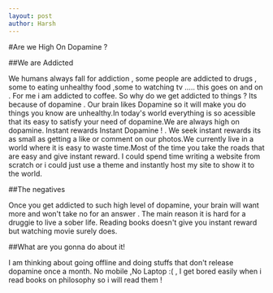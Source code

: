 ```yaml
---
layout: post
author: Harsh
---
```



#Are we High On Dopamine ?

##We are Addicted 

We humans always fall for addiction , some people are addicted to drugs , some to eating unhealthy food ,some to watching tv ..... this goes on and on . For me i am addicted to coffee. So why do we get addicted to things ? Its because of dopamine . Our brain likes Dopamine so it will make you do things you know are unhealthy.In today's world everything is so  acessible that its easy to satisfy your need of dopamine.We are always high on dopamine. Instant rewards Instant Dopamine ! . We seek instant rewards its as small as getting a like or comment on our photos.We currently live in a world where it is easy to waste time.Most of the time you take the roads that are easy and give instant reward. I could spend time writing a website from scratch or i could just use a theme and instantly host my site to show it to the world. 

##The negatives 

Once you get addicted to such high level of dopamine, your brain will want more and won't take no for an answer . The main reason it is hard for a druggie to live a sober life. Reading books doesn't give you instant reward but watching movie surely does.

##What are you gonna do about it!

I am thinking about going offline and doing stuffs that don't release dopamine once a month. No mobile ,No Laptop :( , I get bored easily when i read books on philosophy so i will read them !
